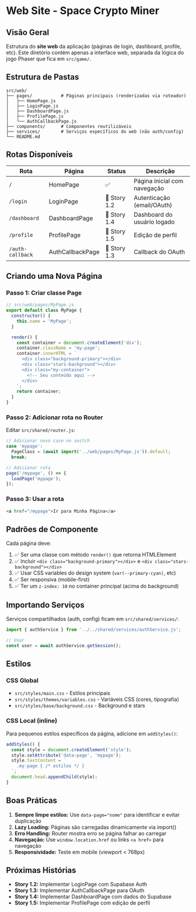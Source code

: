 # Web Site - Space Crypto Miner

## Visão Geral

Estrutura do **site web** da aplicação (páginas de login, dashboard, profile, etc). Este diretório contém apenas a interface web, separada da lógica do jogo Phaser que fica em `src/game/`.

## Estrutura de Pastas

```
src/web/
├── pages/           # Páginas principais (renderizadas via roteador)
│   ├── HomePage.js
│   ├── LoginPage.js
│   ├── DashboardPage.js
│   ├── ProfilePage.js
│   └── AuthCallbackPage.js
├── components/      # Componentes reutilizáveis
├── services/        # Serviços específicos do web (não auth/config)
└── README.md
```

## Rotas Disponíveis

| Rota | Página | Status | Descrição |
|------|--------|--------|-----------|
| `/` | HomePage | ✅ | Página inicial com navegação |
| `/login` | LoginPage | 🔄 Story 1.2 | Autenticação (email/OAuth) |
| `/dashboard` | DashboardPage | 🔄 Story 1.4 | Dashboard do usuário logado |
| `/profile` | ProfilePage | 🔄 Story 1.5 | Edição de perfil |
| `/auth-callback` | AuthCallbackPage | 🔄 Story 1.3 | Callback do OAuth |

## Criando uma Nova Página

### Passo 1: Criar classe Page

```javascript
// src/web/pages/MyPage.js
export default class MyPage {
  constructor() {
    this.name = 'MyPage';
  }

  render() {
    const container = document.createElement('div');
    container.className = 'my-page';
    container.innerHTML = `
      <div class="background-primary"></div>
      <div class="stars-background"></div>
      <div class="my-container">
        <!-- Seu conteúdo aqui -->
      </div>
    `;
    return container;
  }
}
```

### Passo 2: Adicionar rota no Router

Editar `src/shared/router.js`:

```javascript
// Adicionar novo case no switch
case 'mypage':
  PageClass = (await import('../web/pages/MyPage.js')).default;
  break;

// Adicionar rota
page('/mypage', () => {
  loadPage('mypage');
});
```

### Passo 3: Usar a rota

```html
<a href="/mypage">Ir para Minha Página</a>
```

## Padrões de Componente

Cada página deve:
1. ✅ Ser uma classe com método `render()` que retorna HTMLElement
2. ✅ Incluir `<div class="background-primary"></div>` e `<div class="stars-background"></div>`
3. ✅ Usar CSS variables do design system (`var(--primary-cyan)`, etc)
4. ✅ Ser responsiva (mobile-first)
5. ✅ Ter um `z-index: 10` no container principal (acima do background)

## Importando Serviços

Serviços compartilhados (auth, config) ficam em `src/shared/services/`:

```javascript
import { authService } from '../../shared/services/authService.js';

// Usar
const user = await authService.getSession();
```

## Estilos

### CSS Global
- `src/styles/main.css` - Estilos principais
- `src/styles/themes/variables.css` - Variáveis CSS (cores, tipografia)
- `src/styles/base/background.css` - Background e stars

### CSS Local (inline)
Para pequenos estilos específicos da página, adicione em `addStyles()`:

```javascript
addStyles() {
  const style = document.createElement('style');
  style.setAttribute('data-page', 'mypage');
  style.textContent = `
    .my-page { /* estilos */ }
  `;
  document.head.appendChild(style);
}
```

## Boas Práticas

1. **Sempre limpe estilos:** Use `data-page="nome"` para identificar e evitar duplicação
2. **Lazy Loading:** Páginas são carregadas dinamicamente via import()
3. **Erro Handling:** Router mostra erro se página falhar ao carregar
4. **Navegação:** Use `window.location.href` ou links `<a href>` para navegação
5. **Responsividade:** Teste em mobile (viewport < 768px)

## Próximas Histórias

- **Story 1.2:** Implementar LoginPage com Supabase Auth
- **Story 1.3:** Implementar AuthCallbackPage para OAuth
- **Story 1.4:** Implementar DashboardPage com dados do Supabase
- **Story 1.5:** Implementar ProfilePage com edição de perfil
